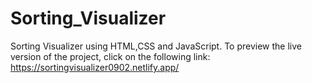 # Sorting_Visualizer
Sorting Visualizer using HTML,CSS and JavaScript.
To preview the live version of the project, click on the following link:
https://sortingvisualizer0902.netlify.app/

